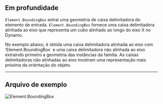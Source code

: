 ## Em profundidade
`Element.BoundingBox` extrai uma geometria de caixa delimitadora do elemento de entrada. `Element.BoundingBox` fornece uma caixa delimitadora alinhada ao eixo que representa um cubo alinhado ao longo do eixo X no Dynamo.

No exemplo abaixo, é obtida uma caixa delimitadora alinhada ao eixo com ‘Element.BoundingBox` e uma caixa delimitadora não alinhada ao eixo extraindo primeiro a geometria das instâncias da família. As caixas delimitadoras não alinhadas ao eixo mostram uma representação mais próxima da orientação do objeto.
___
## Arquivo de exemplo

![Element.BoundingBox](./Revit.Elements.Element.BoundingBox_img.jpg)

